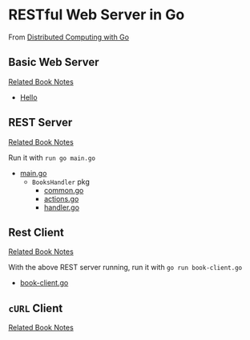 # RESTful Web Server in Go

From [Distributed Computing with Go](https://www.packtpub.com/application-development/distributed-computing-go)

## Basic Web Server

[Related Book Notes][notes/hello]

* [Hello][hello]

## REST Server

[Related Book Notes][notes/server]

Run it with `run go main.go`

* [main.go][server/main]
  * `BooksHandler` pkg
    * [common.go][server/books-hander/common]
    * [actions.go][server/books-hander/actions]
    * [handler.go][server/books-hander/handler]

## Rest Client

[Related Book Notes][notes/client]

With the above REST server running, run it with `go run book-client.go`

* [book-client.go][book-client]

## `cURL` Client

[Related Book Notes][notes/curl]

[hello]: hello_server.go
[server/main]: book-server/main.go
[server/books-hander/common]: book-server/books-handler/common.go
[server/books-hander/actions]: book-server/books-handler/actions.go
[server/books-hander/handler]: book-server/books-handler/handler.go
[book-client]: book-client.go
[notes/hello]: https://github.com/trueheart78/book-notes/blob/master/distributed-computing-with-go/ch04-the-restful-web.md#a-simple-web-server
[notes/server]: https://github.com/trueheart78/book-notes/blob/master/distributed-computing-with-go/ch04-the-restful-web.md#the-rest-server-for-books-api
[notes/curl]: https://github.com/trueheart78/book-notes/blob/master/distributed-computing-with-go/ch04-the-restful-web.md#how-to-make-rest-calls
[notes/client]: https://github.com/trueheart78/book-notes/blob/master/distributed-computing-with-go/ch04-the-restful-web.md#nethttp

